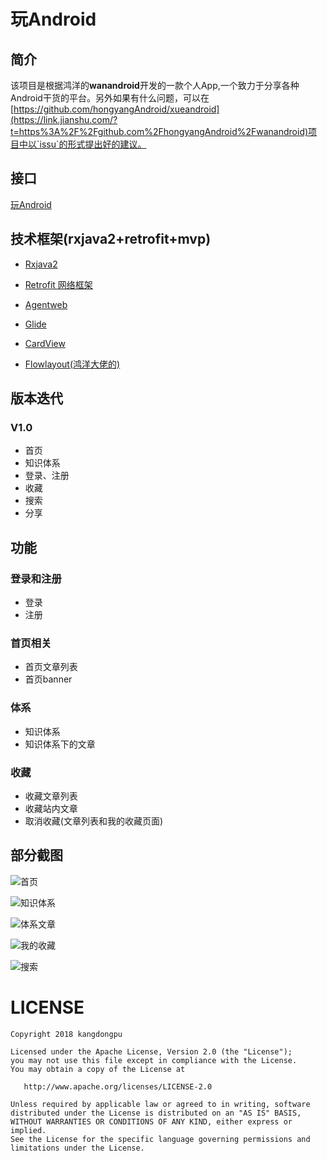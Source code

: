 
玩Android
========
简介
----
该项目是根据鸿洋的**wanandroid**开发的一款个人App,一个致力于分享各种Android干货的平台。另外如果有什么问题，可以在[https://github.com/hongyangAndroid/xueandroid](https://link.jianshu.com/?t=https%3A%2F%2Fgithub.com%2FhongyangAndroid%2Fwanandroid)项目中以`issu`的形式提出好的建议。                                     

接口
----
[玩Android](http://www.wanandroid.com/blog/show/2)

技术框架(rxjava2+retrofit+mvp)
-----------------------------
- [Rxjava2](https://github.com/amitshekhariitbhu/RxJava2-Android-Samples)

- [Retrofit 网络框架](http://square.github.io/retrofit/)

- [Agentweb](https://github.com/Justson/AgentWeb)

- [Glide](https://github.com/bumptech/glide)

- [CardView](https://developer.android.com/reference/android/support/v7/widget/CardView.html)

- [Flowlayout(鸿洋大佬的)](https://github.com/hongyangAndroid/FlowLayout)

版本迭代
-------
### V1.0
- 首页
- 知识体系
- 登录、注册
- 收藏
- 搜索
- 分享

功能
----
### 登录和注册
- 登录
- 注册
### 首页相关
- 首页文章列表
- 首页banner
### 体系
- 知识体系
- 知识体系下的文章
### 收藏
- 收藏文章列表
- 收藏站内文章
- 取消收藏(文章列表和我的收藏页面)

部分截图
-------
 ![首页](https://upload-images.jianshu.io/upload_images/2349677-f4632873ede066da.png?imageMogr2/auto-orient/strip%7CimageView2/2/w/1240)   

![知识体系](https://upload-images.jianshu.io/upload_images/2349677-7d5899cdb679d27f.png?imageMogr2/auto-orient/strip%7CimageView2/2/w/1240)

![体系文章](https://upload-images.jianshu.io/upload_images/2349677-c561dbd064d1c908.png?imageMogr2/auto-orient/strip%7CimageView2/2/w/1240)

![我的收藏](https://upload-images.jianshu.io/upload_images/2349677-fc18a5cb0f4f1ee1.png?imageMogr2/auto-orient/strip%7CimageView2/2/w/1240)

![搜索](https://upload-images.jianshu.io/upload_images/2349677-c879a22289a55f1a.png?imageMogr2/auto-orient/strip%7CimageView2/2/w/1240)

LICENSE
=======
    
    Copyright 2018 kangdongpu

    Licensed under the Apache License, Version 2.0 (the "License");
    you may not use this file except in compliance with the License.
    You may obtain a copy of the License at

       http://www.apache.org/licenses/LICENSE-2.0

    Unless required by applicable law or agreed to in writing, software
    distributed under the License is distributed on an "AS IS" BASIS,
    WITHOUT WARRANTIES OR CONDITIONS OF ANY KIND, either express or implied.
    See the License for the specific language governing permissions and
    limitations under the License.
